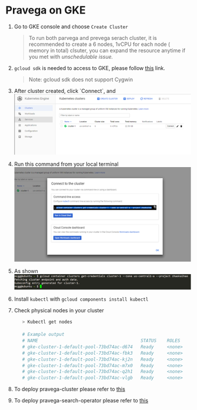 # Pravega on GKE

1. Go to GKE console and choose `Create Cluster` 
   > To run both parvega and prevega serach cluster, it is recommended to create a 6 nodes, 1vCPU for each node \( memory in total\) clsuter, you can expand the resource anytime if you met with _unschedulable issue._
2. `gcloud sdk` is needed to access to GKE, please follow [this](https://cloud.google.com/sdk/docs/quickstart-linux) link. 
   > Note: gcloud sdk does not support Cygwin
3. After cluster created, click \`Connect\`, and  
   ![](/assets/connect1)

4. Run this command from your local terminal  
   ![](/assets/connect2.png)

5. As shown  
   ![](/assets/connect3.png)

6. Install `kubectl` with `gcloud components install kubectl`

7. Check physical nodes in your cluster

   ```bash
      > Kubectl get nodes

      # Example output
      # NAME                                       STATUS    ROLES     AGE       VERSION
      # gke-cluster-1-default-pool-73bd74ac-d674   Ready     <none>    25m       v1.9.7-gke.5
      # gke-cluster-1-default-pool-73bd74ac-fbk3   Ready     <none>    25m       v1.9.7-gke.5
      # gke-cluster-1-default-pool-73bd74ac-kj2n   Ready     <none>    25m       v1.9.7-gke.5
      # gke-cluster-1-default-pool-73bd74ac-m7x0   Ready     <none>    25m       v1.9.7-gke.5
      # gke-cluster-1-default-pool-73bd74ac-q2h1   Ready     <none>    25m       v1.9.7-gke.5
      # gke-cluster-1-default-pool-73bd74ac-vlgb   Ready     <none>    25m       v1.9.7-gke.5
   ```

8. To deploy pravega-cluster please refer to [this](https://github.com/pravega/pravega-operator)

9. To deploy pravega-search-operator please refer to [this](https://asdstash.isus.emc.com/projects/NAUT/repos/platform/browse/go/pravega-search-operator?at=refs%2Fheads%2Ffeature-pravega-search-operator)




